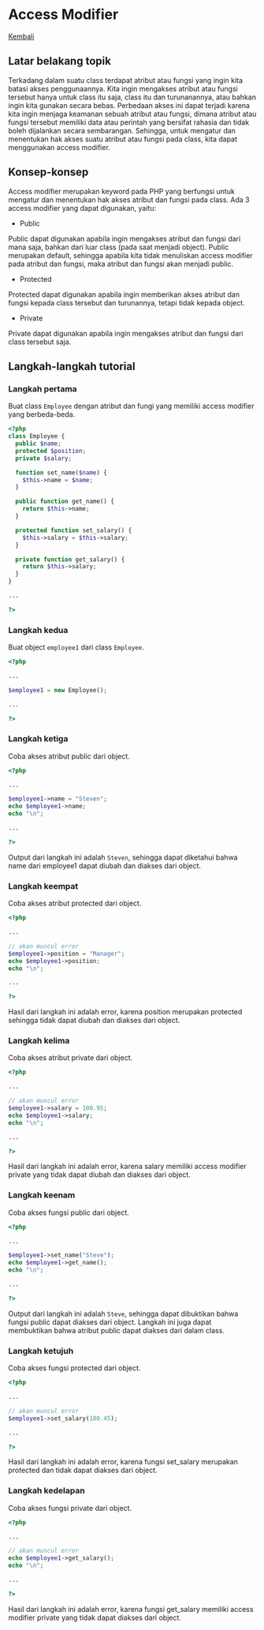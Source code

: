 # Access Modifier

[Kembali](readme.md)

## Latar belakang topik

Terkadang dalam suatu class terdapat atribut atau fungsi yang ingin kita batasi akses penggunaannya. Kita ingin mengakses atribut atau fungsi tersebut hanya untuk class itu saja, class itu dan turunanannya, atau bahkan ingin kita gunakan secara bebas. Perbedaan akses ini dapat terjadi karena kita ingin menjaga keamanan sebuah atribut atau fungsi, dimana atribut atau fungsi tersebut memiliki data atau perintah yang bersifat rahasia dan tidak boleh dijalankan secara sembarangan. Sehingga, untuk mengatur dan menentukan hak akses suatu atribut atau fungsi pada class, kita dapat menggunakan access modifier.

## Konsep-konsep

Access modifier merupakan keyword pada PHP yang berfungsi untuk mengatur dan menentukan hak akses atribut dan fungsi pada class. Ada 3 access modifier yang dapat digunakan, yaitu:
* Public

Public dapat digunakan apabila ingin mengakses atribut dan fungsi dari mana saja, bahkan dari luar class (pada saat menjadi object). Public merupakan default, sehingga apabila kita tidak menuliskan access modifier pada atribut dan fungsi, maka atribut dan fungsi akan menjadi public.

* Protected

Protected dapat digunakan apabila ingin memberikan akses atribut dan fungsi kepada class tersebut dan turunannya, tetapi tidak kepada object.

* Private

Private dapat digunakan apabila ingin mengakses atribut dan fungsi dari class tersebut saja.

## Langkah-langkah tutorial

### Langkah pertama

Buat class `Employee` dengan atribut dan fungi yang memiliki access modifier yang berbeda-beda.

```php
<?php
class Employee {
  public $name;
  protected $position;
  private $salary;

  function set_name($name) {
    $this->name = $name;
  }

  public function get_name() {
    return $this->name;
  }

  protected function set_salary() {
    $this->salary = $this->salary;
  }

  private function get_salary() {
    return $this->salary;
  }
}

...

?>
```

### Langkah kedua

Buat object `employee1` dari class `Employee`.

```php
<?php

...

$employee1 = new Employee();

...

?>
```

### Langkah ketiga

Coba akses atribut public dari object.

```php
<?php

...

$employee1->name = "Steven";
echo $employee1->name;
echo "\n";

...

?>
```

Output dari langkah ini adalah `Steven`, sehingga dapat diketahui bahwa name dari employee1 dapat diubah dan diakses dari object.

### Langkah keempat

Coba akses atribut protected dari object.

```php
<?php

...

// akan muncul error
$employee1->position = "Manager";
echo $employee1->position;
echo "\n";

...

?>
```

Hasil dari langkah ini adalah error, karena position merupakan protected sehingga tidak dapat diubah dan diakses dari object.

### Langkah kelima

Coba akses atribut private dari object.

```php
<?php

...

// akan muncul error
$employee1->salary = 100.95;
echo $employee1->salary;
echo "\n";

...

?>
```

Hasil dari langkah ini adalah error, karena salary memiliki access modifier private yang tidak dapat diubah dan diakses dari object.

### Langkah keenam

Coba akses fungsi public dari object.

```php
<?php

...

$employee1->set_name("Steve");
echo $employee1->get_name();
echo "\n";

...

?>
```

Output dari langkah ini adalah `Steve`, sehingga dapat dibuktikan bahwa fungsi public dapat diakses dari object. Langkah ini juga dapat membuktikan bahwa atribut public dapat diakses dari dalam class.

### Langkah ketujuh

Coba akses fungsi protected dari object.

```php
<?php

...

// akan muncul error
$employee1->set_salary(100.45);

...

?>
```

Hasil dari langkah ini adalah error, karena fungsi set_salary merupakan protected dan tidak dapat diakses dari object.

### Langkah kedelapan

Coba akses fungsi private dari object.

``` php
<?php

...

// akan muncul error
echo $employee1->get_salary();
echo "\n";

...

?>
```

Hasil dari langkah ini adalah error, karena fungsi get_salary memiliki access modifier private yang tidak dapat diakses dari object.
